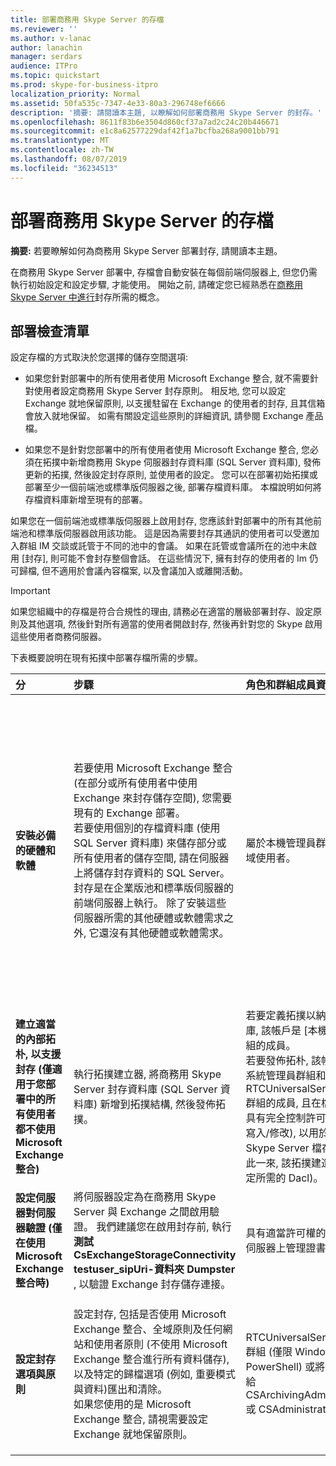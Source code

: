 ```yaml
---
title: 部署商務用 Skype Server 的存檔
ms.reviewer: ''
ms.author: v-lanac
author: lanachin
manager: serdars
audience: ITPro
ms.topic: quickstart
ms.prod: skype-for-business-itpro
localization_priority: Normal
ms.assetid: 50fa535c-7347-4e33-80a3-296748ef6666
description: '摘要: 請閱讀本主題, 以瞭解如何部署商務用 Skype Server 的封存。'
ms.openlocfilehash: 8611f83b6e3504d860cf37a7ad2c24c20b446671
ms.sourcegitcommit: e1c8a62577229daf42f1a7bcfba268a9001bb791
ms.translationtype: MT
ms.contentlocale: zh-TW
ms.lasthandoff: 08/07/2019
ms.locfileid: "36234513"
---
```

# <a name="deploy-archiving-for-skype-for-business-server"></a>部署商務用 Skype Server 的存檔
 
**摘要:** 若要瞭解如何為商務用 Skype Server 部署封存, 請閱讀本主題。
  
在商務用 Skype Server 部署中, 存檔會自動安裝在每個前端伺服器上, 但您仍需執行初始設定和設定步驟, 才能使用。 開始之前, 請確定您已經熟悉在[商務用 Skype Server 中進行](../../plan-your-deployment/archiving/archiving.md)封存所需的概念。
  
## <a name="deployment-checklist"></a>部署檢查清單

設定存檔的方式取決於您選擇的儲存空間選項: 
  
- 如果您針對部署中的所有使用者使用 Microsoft Exchange 整合, 就不需要針對使用者設定商務用 Skype Server 封存原則。 相反地, 您可以設定 Exchange 就地保留原則, 以支援駐留在 Exchange 的使用者的封存, 且其信箱會放入就地保留。 如需有關設定這些原則的詳細資訊, 請參閱 Exchange 產品檔。
    
- 如果您不是針對您部署中的所有使用者使用 Microsoft Exchange 整合, 您必須在拓撲中新增商務用 Skype 伺服器封存資料庫 (SQL Server 資料庫), 發佈更新的拓撲, 然後設定封存原則, 並使用者的設定。 您可以在部署初始拓撲或部署至少一個前端池或標準版伺服器之後, 部署存檔資料庫。 本檔說明如何將存檔資料庫新增至現有的部署。
    
如果您在一個前端池或標準版伺服器上啟用封存, 您應該針對部署中的所有其他前端池和標準版伺服器啟用該功能。 這是因為需要封存其通訊的使用者可以受邀加入群組 IM 交談或託管于不同的池中的會議。 如果在託管或會議所在的池中未啟用 [封存], 則可能不會封存整個會話。 在這些情況下, 擁有封存的使用者的 Im 仍可歸檔, 但不適用於會議內容檔案, 以及會議加入或離開活動。
  
> [!IMPORTANT]
> 如果您組織中的存檔是符合合規性的理由, 請務必在適當的層級部署封存、設定原則及其他選項, 然後針對所有適當的使用者開啟封存, 然後再針對您的 Skype 啟用這些使用者商務伺服器。 
  
下表概要說明在現有拓撲中部署存檔所需的步驟。
  
|**分**|**步驟**|**角色和群組成員資格**|**文件**|
|:-----|:-----|:-----|:-----|
|**安裝必備的硬體和軟體** <br/> |若要使用 Microsoft Exchange 整合 (在部分或所有使用者中使用 Exchange 來封存儲存空間), 您需要現有的 Exchange 部署。  <br/> 若要使用個別的存檔資料庫 (使用 SQL Server 資料庫) 來儲存部分或所有使用者的儲存空間, 請在伺服器上將儲存封存資料的 SQL Server。  <br/> 封存是在企業版池和標準版伺服器的前端伺服器上執行。 除了安裝這些伺服器所需的其他硬體或軟體需求之外, 它還沒有其他硬體或軟體需求。  <br/> |屬於本機管理員群組成員的網域使用者。  <br/> |[商務用 Skype Server 2015 的伺服器需求](../../plan-your-deployment/requirements-for-your-environment/server-requirements.md) <br/> [商務用 Skype Server 2015 的環境需求](../../plan-your-deployment/requirements-for-your-environment/environmental-requirements.md) <br/>  [規劃整合商務用 Skype Server 2015 與 Exchange](../../plan-your-deployment/integrate-with-exchange/integrate-with-exchange.md) <br/>[商務用 Skype Server 2019 的系統需求](../../../SfBServer2019/plan/system-requirements.md) |
|**建立適當的內部拓朴, 以支援封存 (僅適用于您部署中的所有使用者都不使用 Microsoft Exchange 整合)** <br/> |執行拓撲建立器, 將商務用 Skype Server 封存資料庫 (SQL Server 資料庫) 新增到拓撲結構, 然後發佈拓撲。  <br/> |若要定義拓撲以納入封存資料庫, 該帳戶是 [本機使用者] 群組的成員。  <br/> 若要發佈拓朴, 該帳戶是網域系統管理員群組和 RTCUniversalServerAdmins 群組的成員, 且在檔案共用上具有完全控制許可權 (讀取/寫入/修改), 以用於商務用 Skype Server 檔存放區 (如此一來, 該拓撲建造者可以設定所需的 Dacl)。  <br/> |[在商務用 Skype Server 中新增封存資料庫至現有的部署](add-archiving-databases.md) <br/> |
|**設定伺服器對伺服器驗證 (僅在使用 Microsoft Exchange 整合時)** <br/> |將伺服器設定為在商務用 Skype Server 與 Exchange 之間啟用驗證。 我們建議您在啟用封存前, 執行**測試 CsExchangeStorageConnectivity testuser_sipUri-資料夾 Dumpster** , 以驗證 Exchange 封存儲存連接。 <br/> |具有適當許可權的帳戶, 可在伺服器上管理證書。  <br/> |管理伺服器對伺服器驗證  <br/> |
|**設定封存選項與原則** <br/> |設定封存, 包括是否使用 Microsoft Exchange 整合、全域原則及任何網站和使用者原則 (不使用 Microsoft Exchange 整合進行所有資料儲存), 以及特定的歸檔選項 (例如, 重要模式與資料)匯出和清除。  <br/> 如果您使用的是 Microsoft Exchange 整合, 請視需要設定 Exchange 就地保留原則。  <br/> |RTCUniversalServerAdmins 群組 (僅限 Windows PowerShell) 或將使用者指派給 CSArchivingAdministrator 或 CSAdministrator 角色。  <br/> |[設定商務用 Skype Server 的存檔選項](configure-archiving-options.md) <br/> Exchange 產品檔 (如果您使用的是 Microsoft Exchange 整合)。  <br/> |
   

